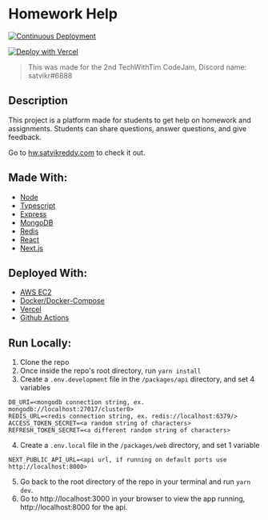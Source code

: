 # Homework Help

[![Continuous Deployment](https://github.com/SatvikR/homework-help/workflows/Continuous%20Deployment/badge.svg)](https://github.com/SatvikR/homework-help/actions?query=workflow%3A%22Continuous+Deployment%22)

[![Deploy with Vercel](https://vercel.com/button)](<https://vercel.com/new/git/external?repository-url=https%3A%2F%2Fgithub.com%2FSatvikR%2Fhomework-help&env=NEXT_PUBLIC_API_URL&envDescription=API%20URL%20Required%20for%20this%20app.%20(The%20public%20api%20is%20https%3A%2F%2Fhwapi.satvikreddy.com%2C%20Do%20not%20use%20a%20slash%20at%20the%20end)&project-name=homework-help-project&repo-name=homework-help-project>)

> This was made for the 2nd TechWithTim CodeJam, Discord name: satvikr#6888

## Description

This project is a platform made for students to get help on homework and assignments. Students can share questions, answer questions, and give feedback.

Go to [hw.satvikreddy.com](https://hw.satvikreddy.com/) to check it out.

## Made With:

- [Node](https://nodejs.org/)
- [Typescript](https://www.typescriptlang.org/)
- [Express](https://expressjs.com/)
- [MongoDB](https://www.mongodb.com/)
- [Redis](https://redis.io/)
- [React](https://reactjs.org/)
- [Next.js](https://nextjs.org/)

## Deployed With:

- [AWS EC2](https://aws.amazon.com/ec2/)
- [Docker/Docker-Compose](https://www.docker.com/)
- [Vercel](https://vercel.com/)
- [Github Actions](https://github.com/features/actions)

## Run Locally:

1. Clone the repo
1. Once inside the repo's root directory, run `yarn install`
1. Create a `.env.development` file in the `/packages/api` directory, and set 4 variables
```
DB_URI=<mongodb connection string, ex. mongodb://localhost:27017/cluster0>
REDIS_URL=<redis connection string, ex. redis://localhost:6379/>
ACCESS_TOKEN_SECRET=<a random string of characters>
REFRESH_TOKEN_SECRET=<a different random string of characters>
```
4. Create a `.env.local` file in the `/packages/web` directory, and set 1 variable
```
NEXT_PUBLIC_API_URL=<api url, if running on default ports use http://localhost:8000>
```
5. Go back to the root directory of the repo in your terminal and run `yarn dev`.
6. Go to http://localhost:3000 in your browser to view the app running, http://localhost:8000 for the api.
